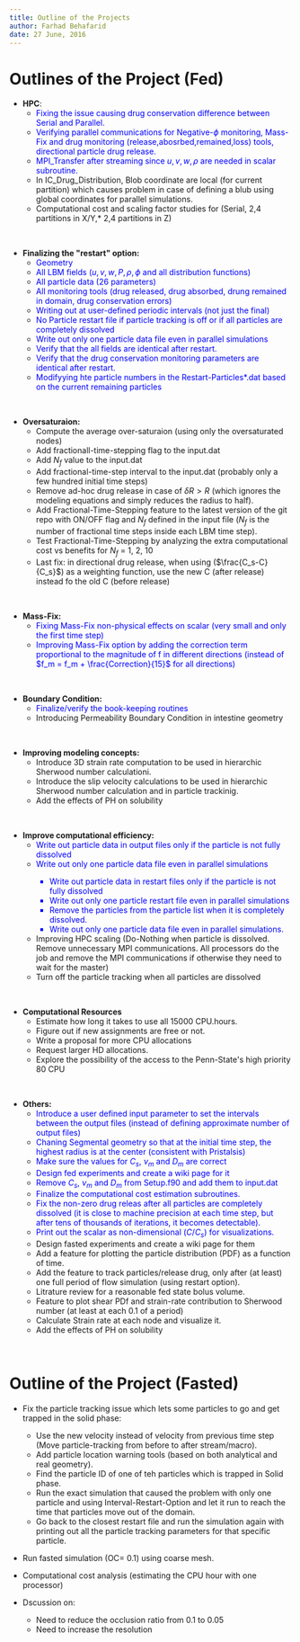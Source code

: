 ```yaml
---
title: Outline of the Projects
author: Farhad Behafarid
date: 27 June, 2016
---
```


# Outlines of the Project (Fed)

* **HPC**:
	* <span style="color:blue"> Fixing the issue causing drug conservation difference between Serial and Parallel.
	* <span style="color:blue"> Verifying parallel communications for Negative-$\phi$ monitoring, Mass-Fix and drug monitoring (release,abosrbed,remained,loss) tools, directional particle drug release.
	* <span style="color:blue"> MPI_Transfer after streaming since $u, v, w, \rho$ are needed in scalar subroutine.
	* In IC_Drug_Distribution, Blob coordinate are local (for current partition)  which causes problem in case of defining a  blub using global coordinates for parallel simulations.
	* Computational cost and scaling factor studies for (Serial, 2,4 partitions in X/Y,* 2,4 partitions in Z)

&nbsp;


* **Finalizing the "restart" option:**
	* <span style="color:blue"> Geometry
	* <span style="color:blue"> All LBM fields ($u, v, w, P, \rho, \phi$ and all distribution functions)
	* <span style="color:blue"> All particle data (26 parameters)
	* <span style="color:blue"> All monitoring tools (drug released, drug absorbed, drung remained in domain, drug conservation errors)
	* <span style="color:blue"> Writing out at user-defined periodic intervals (not just the final)
	* <span style="color:blue"> No Particle restart file if particle tracking is off or if all particles are completely dissolved
	* <span style="color:blue"> Write out only one particle data file even in parallel simulations
	* <span style="color:blue"> Verify that the all fields are identical after restart.
	* <span style="color:blue"> Verify that the drug conservation monitoring parameters are identical after restart.
	* <span style="color:blue"> Modifyying hte particle numbers in the Restart-Particles*.dat based on the current remaining particles

&nbsp;

* **Oversaturaion:**
	* Compute the average over-saturaion (using only the oversaturated nodes)
	* Add fractionall-time-stepping flag to the input.dat
	* Add $N_f$ value to the input.dat
	* Add fractional-time-step interval to the input.dat (probably only a few hundred initial time steps)	
	* Remove ad-hoc drug release in case of  $\delta R > R$ (which ignores the modeling equations and simply reduces the radius to half).
	* Add Fractional-Time-Stepping feature to the latest version of the git repo with ON/OFF flag and $N_f$ defined in the input file ($N_f$ is the number of fractional time steps inside each LBM time step).
	* Test Fractional-Time-Stepping by analyzing the extra computational cost vs benefits for $N_f$ = 1, 2, 10
	* Last fix: in directional drug release, when using ($\frac{C_s-C}{C_s}$) as a weighting function, use the new C (after release) instead fo the old C (before release)

&nbsp;

* **Mass-Fix:**
	* <span style="color:blue"> Fixing Mass-Fix non-physical effects on scalar (very small and only the first time step)
	* <span style="color:blue"> Improving Mass-Fix option by adding the correction term proportional to the magnitude of f in different directions (instead of $f_m = f_m + \frac{Correction}{15}$ for all directions)

&nbsp;

* **Boundary Condition:** 
	* <span style="color:blue">  Finalize/verify the book-keeping routines
	* Introducing Permeability Boundary Condition in intestine geometry

&nbsp;

* **Improving modeling concepts:**
	* Introduce 3D strain rate computation to be used in hierarchic Sherwood number calculationi.
	* Introduce the slip velocity calculations to be used in hierarchic Sherwood number calculation and in particle trackinig.
	* Add the effects of PH on solubility

&nbsp;

* **Improve computational efficiency:**
	* <span style="color:blue"> Write out particle data in output files only if the particle is not fully dissolved
	* <span style="color:blue"> Write out only one particle data file even in parallel simulations
        * <span style="color:blue"> Write out particle data in restart files only if the particle is not fully dissolved
        * <span style="color:blue"> Write out only one particle restart file even in parallel simulations
        * <span style="color:blue"> Remove the particles from the particle list when it is completely dissolved.
        * <span style="color:blue"> Write out only one particle data file even in parallel simulations.
	* Improving HPC scaling (Do-Nothing when particle is dissolved. Remove unnecessary MPI communications. All processors do the job and remove the MPI communications if otherwise they need to wait for the master)
	* Turn off the particle tracking when all particles are dissolved

&nbsp;

* **Computational Resources**
	* Estimate how long it takes to use all 15000 CPU.hours.
	* Figure out if new assignments are free or not.
	* Write a proposal for more CPU allocations
	* Request larger HD allocations.
	* Explore the possibility of the access to the Penn-State's high priority 80 CPU 
	


&nbsp;


* **Others:**
	* <span style="color:blue"> Introduce a user defined input parameter to set the intervals between the output files (instead of defining approximate number of output files)
	* <span style="color:blue"> Chaning Segmental geometry so that at the initial time step, the highest radius is at the center (consistent with Pristalsis) 
	* <span style="color:blue">  Make sure the values for $C_s$, $\nu_m$ and $D_m$ are correct
	* <span style="color:blue"> Design fed experiments and create a wiki page for it
	* <span style="color:blue"> Remove $C_s$, $\nu_m$ and $D_m$ from Setup.f90 and add them to input.dat
	* <span style="color:blue"> Finalize the computational cost estimation subroutines. 
	* <span style="color:blue"> Fix the non-zero drug releas after all particles are completely dissolved (it is close to machine precision at each time step, but after tens of thousands of iterations, it becomes detectable).
	* <span style="color:blue"> Print out the scalar as non-dimensional ($C/C_s$) for visualizations.
	* Design fasted experiments and create a wiki page for them
	* Add a feature for plotting the particle distribution (PDF) as a function of time.
	* Add the feature to track particles/release drug, only after (at least) one full period of flow simulation (using restart option).
	* Litrature review for a reasonable fed state bolus volume.
	* Feature to plot shear PDf and strain-rate contribution to Sherwood number (at least at each 0.1 of a period)
	* Calculate Strain rate at each node and visualize it.
	* Add the effects of PH on solubility

&nbsp;














# Outline of the Project (Fasted)

* Fix the particle tracking issue which lets some particles to go and get trapped in the solid phase:
	* Use the new velocity instead of velocity from previous time step (Move particle-tracking from before to after stream/macro).
	* Add particle location warning tools (based on both analytical and real geometry). 
	* Find the  particle ID of one of teh particles which is trapped in Solid  phase.
	* Run the exact simulation that caused the problem with only one particle and using Interval-Restart-Option and let it run to reach the time that particles move out of the domain.
	* Go back to the closest restart file and run the simulation again with printing out all the particle tracking parameters for that specific particle.

* Run fasted simulation (OC= 0.1) using coarse mesh.

* Computational cost analysis (estimating the CPU hour with one processor)

* Dscussion on:
	* Need to reduce the occlusion ratio from 0.1 to 0.05
	* Need to increase the resolution


&nbsp;

<!---

# Parallel Communication Issue:

* Fixing the issue causing drug conservation difference between Serial and Parallel (Only happens when Mass-Fix is on)
	* The issue is not related to particle traking or drug release
	* The issue is related to LBM boundary condition:
	* An extreme case for debugging was created (super-Coarse mesh. uniform saturated scalar at IC)
#### Table:  {#table: ExperimentsBeforeDeadline}

| LBM BC order |Error % (1 CPU) | Error % (8 CPU)|
|--------------|----------------|----------------|
| 1            | 4.15           | 4.15           |
| 2            | 0.15           | 0.45           |

Caption: Errors in Serial/Parallel simulations with 1st and 2nd order LBM BC
-->
